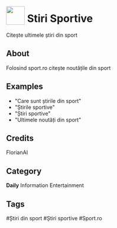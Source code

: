 # <img src="https://raw.githack.com/FortAwesome/Font-Awesome/master/svgs/solid/robot.svg" card_color="#22A7F0" width="50" height="50" style="vertical-align:bottom"/> Stiri Sportive
Citește ultimele știri din sport

## About
Folosind sport.ro citește noutățile din sport

## Examples
* "Care sunt știrile din sport"
* "Știrile sportive"
* "Știri sportive"
* "Ultimele noutăți din sport"

## Credits
FlorianAI

## Category
**Daily**
Information
Entertainment

## Tags
#Știri din sport
#Știri sportive
#Sport.ro

